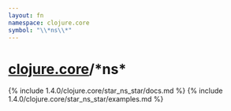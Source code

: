 ```yaml
---
layout: fn
namespace: clojure.core
symbol: "\\*ns\\*"
---
```


# [clojure.core](../)/\*ns\*

{% include 1.4.0/clojure.core/star_ns_star/docs.md %}
{% include 1.4.0/clojure.core/star_ns_star/examples.md %}

